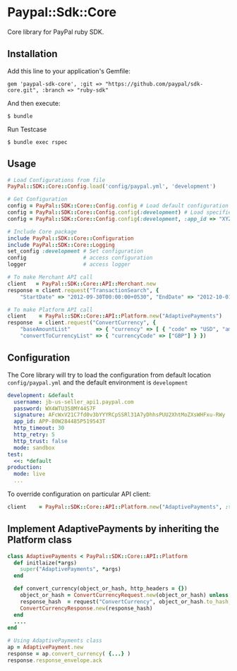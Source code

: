# Paypal::Sdk::Core

Core library for PayPal ruby SDK.

## Installation

Add this line to your application's Gemfile:

    gem 'paypal-sdk-core', :git => "https://github.com/paypal/sdk-core.git", :branch => "ruby-sdk"

And then execute:

    $ bundle

Run Testcase

    $ bundle exec rspec


## Usage

```ruby
# Load Configurations from file
PayPal::SDK::Core::Config.load('config/paypal.yml', 'development')

# Get Configuration
config = PayPal::SDK::Core::Config.config # Load default configuration
config = PayPal::SDK::Core::Config.config(:development) # Load specified environment configuration
config = PayPal::SDK::Core::Config.config(:development, :app_id => "XYZ") # Override configuration

# Include Core package
include PayPal::SDK::Core::Configuration
include PayPal::SDK::Core::Logging
set_config :development # Set configuration
config  				# access configuration
logger  				# access logger

# To make Merchant API call
client   = PayPal::SDK::Core::API::Merchant.new
response = client.request("TransactionSearch", {
    "StartDate" => "2012-09-30T00:00:00+0530", "EndDate" => "2012-10-01T00:00:00+0530" })

# To make Platform API call
client    = PayPal::SDK::Core::API::Platform.new("AdaptivePayments")
response  = client.request("ConvertCurrency", {
    "baseAmountList"        => { "currency" => [ { "code" => "USD", "amount" => "2.0"} ]},
    "convertToCurrencyList" => { "currencyCode" => ["GBP"] } })
```

## Configuration
The Core library will try to load the configuration from default location `config/paypal.yml` and the default environment is `development`

```yaml
development: &default
  username: jb-us-seller_api1.paypal.com
  password: WX4WTU3S8MY44S7F
  signature: AFcWxV21C7fd0v3bYYYRCpSSRl31A7yDhhsPUU2XhtMoZXsWHFxu-RWy
  app_id: APP-80W284485P519543T
  http_timeout: 30
  http_retry: 5
  http_trust: false
  mode: sandbox
test:
  <<: *default
production:
  mode: live
  ...
```

To override configuration on particular API client:

```ruby
client    = PayPal::SDK::Core::API::Platform.new("AdaptivePayments", :test, :app_id => "XYZ")
```

## Implement AdaptivePayments by inheriting the Platform class

```ruby
class AdaptivePayments < PayPal::SDK::Core::API::Platform
  def initlaize(*args)
    super("AdaptivePayments", *args)
  end

  def convert_currency(object_or_hash, http_headers = {})
    object_or_hash = ConvertCurrencyRequest.new(object_or_hash) unless object_or_hash.is_a? ConvertCurrencyRequest
    response_hash  = request("ConvertCurrency", object_or_hash.to_hash, http_headers)
    ConvertCurrencyResponse.new(response_hash)
  end
  ....
end

# Using AdaptivePayments class
ap = AdaptivePayment.new
response = ap.convert_currency( {...} )
response.response_envelope.ack
```
